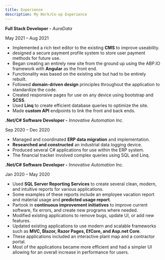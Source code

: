 ```yaml
---
title: Experience
description: My Work/Co-op Experience
---
```

**Full Stack Developer -** *AuraData*

May 2021 – Aug 2021

* Implemented a rich text editor to the existing **CMS** to improve useability.
* designed a secure payment profile system to store user payment methods for future use.
* Began creating an entirely new site from the ground up using the ABP.IO framework with **Angular** as the front end.
* Functionality was based on the existing site but had to be entirely rebuilt.
* Followed **domain-driven design** principles throughout the application to standardize the code.
* Created responsive pages for use on any device using bootstrap and **SCSS**.
* Used **Linq** to create efficient database queries to optimize the site.
* Made **custom API** endpoints to link the front and back ends.

**.Net/C# Software Developer -** *Innovative Automation Inc.*

Sep 2020 – Dec 2020

* Managed and coordinated **ERP data migration** and implementation.
* **Researched and constructed** an industrial data logging device.
* Produced several C# applications for use within the ERP system.
* The financial tracker involved complex queries using SQL and Linq.

**.Net/C# Software Developer -** *Innovative Automation Inc.*

Jan 2020 – May 2020

* Used **SQL Server Reporting Services** to create several clean, modern, and intuitive reports for various applications.
* Some examples of these reports include an employee vacation report and material usage and **predicted usage report**.
* Partook in **continuous improvement initiatives** to improve current software, fix errors, and create new programs where needed.
* Modified existing applications to remove bugs, update UI, or add new features.
* Updated existing applications to use modern and scalable frameworks such as **MVC, Blazor, Razor Pages, EfCore, and Asp.net Core**.
* These applications included an interactive plant map and a contractor portal.
* Most of the applications became more efficient and had a simpler UI allowing for an overall increase in performance for users.
